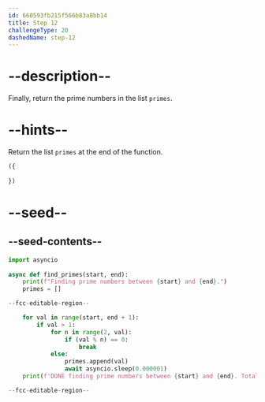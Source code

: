 ```yaml
---
id: 660593fb215f566b83a8bb14
title: Step 12
challengeType: 20
dashedName: step-12
---
```


# --description--

Finally, return the prime numbers in the list `primes`.

# --hints--

Return the list `primes` at the end of the function.

```js
({
  
})
```

# --seed--

## --seed-contents--

```py
import asyncio
 
async def find_primes(start, end):
    print(f"Finding prime numbers between {start} and {end}.")
    primes = []

--fcc-editable-region--

    for val in range(start, end + 1):
        if val > 1:
            for n in range(2, val):
                if (val % n) == 0:
                    break
            else:
                primes.append(val)
                await asyncio.sleep(0.000001)
    print(f'DONE finding prime numbers between {start} and {end}. Total: {len(primes)}')

--fcc-editable-region--
```
